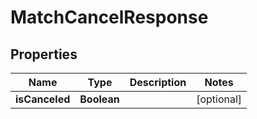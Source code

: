 
# MatchCancelResponse

## Properties
Name | Type | Description | Notes
------------ | ------------- | ------------- | -------------
**isCanceled** | **Boolean** |  |  [optional]



